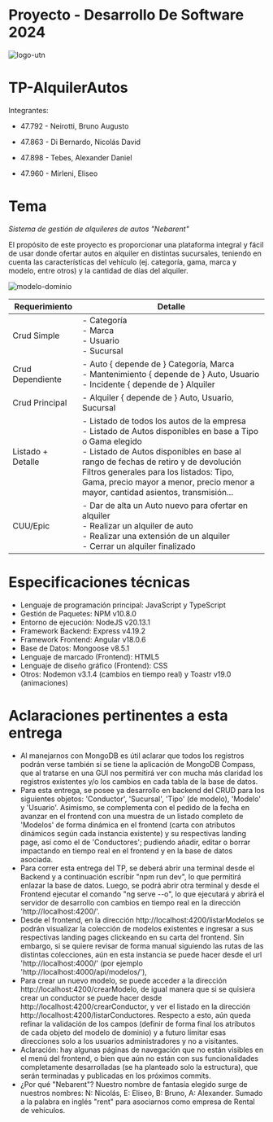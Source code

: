 # Proyecto - Desarrollo De Software 2024

![logo-utn](https://frro.cvg.utn.edu.ar/pluginfile.php/1/theme_snap/logo/1710991180/logo-utn-siglas.png)

# TP-AlquilerAutos

Integrantes:

- 47.792 - Neirotti, Bruno Augusto

- 47.863 - Di Bernardo, Nicolás David

- 47.898 - Tebes, Alexander Daniel

- 47.960 - Mirleni, Eliseo

# Tema

_Sistema de gestión de alquileres de autos "Nebarent"_

El propósito de este proyecto es proporcionar una plataforma integral y fácil de usar donde ofertar autos en alquiler en distintas sucursales, teniendo en cuenta las características del vehículo (ej. categoría, gama, marca y modelo, entre otros) y la cantidad de días del alquiler.

![modelo-dominio](https://github.com/nicodiber/DSW-TP-AlquilerAutos/assets/71459973/9f5feb65-eef2-4d89-9d4d-c7cd9a3b88f9)

| Requerimiento     | Detalle                                                                                                                                                                                                                                                                                                                              |
| ----------------- | ------------------------------------------------------------------------------------------------------------------------------------------------------------------------------------------------------------------------------------------------------------------------------------------------------------------------------------ |
| Crud Simple       | - Categoría<br>- Marca<br>- Usuario<br>- Sucursal                                                                                                                                                                                                                                                                                    |
| Crud Dependiente  | - Auto { depende de } Categoría, Marca<br> - Mantenimiento { depende de } Auto, Usuario<br>- Incidente { depende de } Alquiler                                                                                                                                                                                                       |
| Crud Principal    | - Alquiler { depende de } Auto, Usuario, Sucursal                                                                                                                                                                                                                                                                                    |
| Listado + Detalle | - Listado de todos los autos de la empresa<br>- Listado de Autos disponibles en base a Tipo o Gama elegido<br>- Listado de Autos disponibles en base al rango de fechas de retiro y de devolución<br> Filtros generales para los listados: Tipo, Gama, precio mayor a menor, precio menor a mayor, cantidad asientos, transmisión... |
| CUU/Epic          | - Dar de alta un Auto nuevo para ofertar en alquiler<br>- Realizar un alquiler de auto<br>- Realizar una extensión de un alquiler<br>- Cerrar un alquiler finalizado                                                                                                                                                                 |

# Especificaciones técnicas

- Lenguaje de programación principal: JavaScript y TypeScript
- Gestión de Paquetes: NPM v10.8.0
- Entorno de ejecución: NodeJS v20.13.1
- Framework Backend: Express v4.19.2
- Framework Frontend: Angular v18.0.6
- Base de Datos: Mongoose v8.5.1
- Lenguaje de marcado (Frontend): HTML5
- Lenguaje de diseño gráfico (Frontend): CSS
- Otros: Nodemon v3.1.4 (cambios en tiempo real) y Toastr v19.0 (animaciones)

# Aclaraciones pertinentes a esta entrega

- Al manejarnos con MongoDB es útil aclarar que todos los registros podrán verse también si se tiene la aplicación de MongoDB Compass, que al tratarse en una GUI nos permitirá ver con mucha más claridad los registros existentes y/o los cambios en cada tabla de la base de datos.
- Para esta entrega, se posee ya desarrollo en backend del CRUD para los siguientes objetos: 'Conductor', 'Sucursal', 'Tipo' (de modelo), 'Modelo' y 'Usuario'. Asimismo, se complementa con el pedido de la fecha en avanzar en el frontend con una muestra de un listado completo de 'Modelos' de forma dinámica en el frontend (carta con atributos dinámicos según cada instancia existente) y su respectivas landing page, así como el de 'Conductores'; pudiendo añadir, editar o borrar impactando en tiempo real en el frontend y en la base de datos asociada.
- Para correr esta entrega del TP, se deberá abrir una terminal desde el Backend y a continuación escribir "npm run dev", lo que permitirá enlazar la base de datos. Luego, se podrá abrir otra terminal y desde el Frontend ejecutar el comando "ng serve --o", lo que ejecutará y abrirá el servidor de desarrollo con cambios en tiempo real en la dirección 'http://localhost:4200/'.
- Desde el frontend, en la dirección http://localhost:4200/listarModelos se podrán visualizar la colección de modelos existentes e ingresar a sus respectivas landing pages clickeando en su carta del frontend. Sin embargo, si se quiere revisar de forma manual siguiendo las rutas de las distintas colecciones, aún en esta instancia se puede hacer desde el url 'http://localhost:4000/' (por ejemplo 'http://localhost:4000/api/modelos/'),
- Para crear un nuevo modelo, se puede acceder a la dirección http://localhost:4200/crearModelo, de igual manera que si se quisiera crear un conductor se puede hacer desde http://localhost:4200/crearConductor, y ver el listado en la dirección http://localhost:4200/listarConductores. Respecto a esto, aún queda refinar la validación de los campos (definir de forma final los atributos de cada objeto del modelo de dominio) y a futuro limitar esas direcciones solo a los usuarios administradores y no a visitantes.
- Aclaración: hay algunas páginas de navegación que no están visibles en el menú del frontend, o bien que aún no están con sus funcionalidades completamente desarrolladas (se ha planteado solo la estructura), que serán terminadas y publicadas en los próximos commits.
- ¿Por qué "Nebarent"? Nuestro nombre de fantasía elegido surge de nuestros nombres: N: Nicolás, E: Eliseo, B: Bruno, A: Alexander. Sumado a la palabra en inglés "rent" para asociarnos como empresa de Rental de vehículos.
